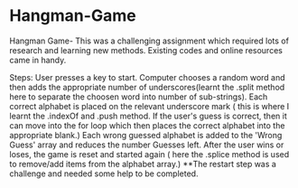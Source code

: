 # Hangman-Game
Hangman Game- This was a challenging assignment which required lots of research and learning new methods. Existing codes and online resources came in handy.

Steps:
User presses a key to start.
Computer chooses a random word and then adds the appropriate number of underscores(learnt the .split method here to separate the choosen word into number of sub-strings).
Each correct alphabet is placed on the relevant underscore mark ( this is where I learnt the .indexOf and .push method. If the user's guess is correct, then it can move into the for loop which then places the correct alphabet into the appropriate blank.)
Each wrong guessed alphabet is added to the 'Wrong Guess' array and reduces the number Guesses left.
After the user wins or loses, the game is reset and started again ( here the .splice method is used to remove/add items from the alphabet array.) 
**The restart step was a challenge and needed some help to be completed. 
